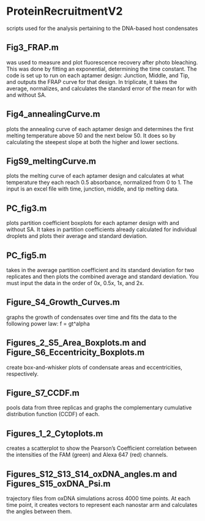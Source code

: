 # ProteinRecruitmentV2
scripts used for the analysis pertaining to the DNA-based host condensates

## Fig3_FRAP.m 
was used to measure and plot fluorescence recovery after photo bleaching. This was done by fitting an exponential, determining the time constant. The code is set up to run on each aptamer design: Junction, Middle, and Tip, and outputs the FRAP curve for that design. In triplicate, it takes the average, normalizes, and calculates the standard error of the mean for with and without SA. 

## Fig4_annealingCurve.m 
plots the annealing curve of each aptamer design and determines the first melting temperature above 50 and the next below 50. It does so by calculating the steepest slope at both the higher and lower sections. 

## FigS9_meltingCurve.m 
plots the melting curve of each aptamer design and calculates at what temperature they each reach 0.5 absorbance, normalized from 0 to 1. The input is an excel file with time, junction, middle, and tip melting data.

## PC_fig3.m 
plots partition coefficient boxplots for each aptamer design with and without SA. It takes in partition coefficients already calculated for individual droplets and plots their average and standard deviation. 

## PC_fig5.m 
takes in the average partition coefficient and its standard deviation for two replicates and then plots the combined average and standard deviation. You must input the data in the order of 0x, 0.5x, 1x, and 2x. 

## Figure_S4_Growth_Curves.m 
graphs the growth of condensates over time and fits the data to the following power law: f = gt^alpha

## Figures_2_S5_Area_Boxplots.m and Figure_S6_Eccentricity_Boxplots.m 
create box-and-whisker plots of condensate areas and eccentricities, respectively.

## Figure_S7_CCDF.m 
pools data from three replicas and graphs the complementary cumulative distribution function (CCDF) of each.

## Figures_1_2_Cytoplots.m 
creates a scatterplot to show the Pearson’s Coefficient correlation between the intensities of the FAM (green) and Alexa 647 (red) channels. 

## Figures_S12_S13_S14_oxDNA_angles.m and Figures_S15_oxDNA_Psi.m 
trajectory files from oxDNA simulations across 4000 time points. At each time point, it creates vectors to represent each nanostar arm and calculates the angles between them. 

